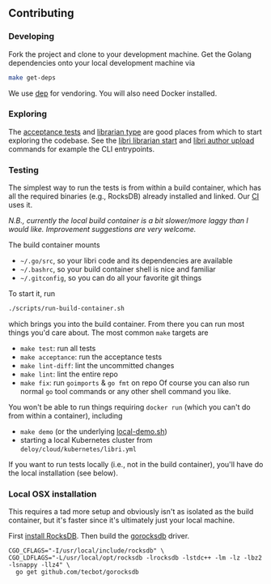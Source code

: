 ## Contributing

### Developing
Fork the project and clone to your development machine. Get the Golang dependencies onto your local
development machine via
```bash
make get-deps
```
We use [dep](https://github.com/golang/dep) for vendoring. You will also need Docker installed.

### Exploring

The [acceptance tests](libri/acceptance/librarian_test.go) and 
[librarian type](libri/librarian/server/server.go) are good places from which to start exploring 
the codebase. See the [libri librarian start](libri/cmd/start.go) and 
[libri author upload](libri/cmd/upload.go) commands for example the CLI entrypoints. 

### Testing
The simplest way to run the tests is from within a build container, which has all the required
binaries (e.g., RocksDB) already installed and linked. Our [CI](.circleci/config.yml) uses it.

*N.B., currently the local build container is a bit slower/more laggy than I would like. Improvement
suggestions are very welcome.*

The build container mounts
- `~/.go/src`, so your libri code and its dependencies are available
- `~/.bashrc`, so your build container shell is nice and familiar
- `~/.gitconfig`, so you can do all your favorite git things

To start it, run
```bash
./scripts/run-build-container.sh
```
which brings you into the build container. From there you can run most things you'd care about.
The most common `make` targets are
- `make test`: run all tests
- `make acceptance`: run the acceptance tests
- `make lint-diff`: lint the uncommitted changes
- `make lint`: lint the entire repo
- `make fix`: run `goimports` & `go fmt` on repo
Of course you can also run normal `go` tool commands or any other shell command you like.

You won't be able to run things requiring `docker run` (which you can't do from within a container), 
including
- `make demo` (or the underlying [local-demo.sh](libri/acceptance/local-demo.sh))
- starting a local Kubernetes cluster from `deloy/cloud/kubernetes/libri.yml` 

If you want to run tests locally (i.e., not in the build container), you'll have do the local 
installation (see below).

### Local OSX installation

This requires a tad more setup and obviously isn't as isolated as the build container, but it's 
faster since it's ultimately just your local machine.

First [install RocksDB](https://github.com/facebook/rocksdb/blob/master/INSTALL.md).
Then build the [gorocksdb](https://github.com/tecbot/gorocksdb) driver.
```$bash
CGO_CFLAGS="-I/usr/local/include/rocksdb" \
CGO_LDFLAGS="-L/usr/local/opt/rocksdb -lrocksdb -lstdc++ -lm -lz -lbz2 -lsnappy -llz4" \
  go get github.com/tecbot/gorocksdb
```

